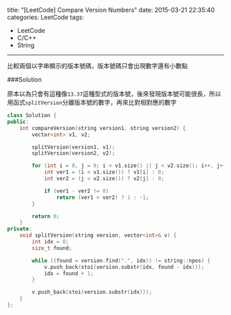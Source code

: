 title: "[LeetCode] Compare Version Numbers"
date: 2015-03-21 22:35:40
categories: LeetCode
tags:
- LeetCode
- C/C++
- String
---
比較兩個以字串顯示的版本號碼，版本號碼只會出現數字還有小數點

<!-- more -->

###Solution

原本以為只會有這種像`13.37`這種型式的版本號，後來發現版本號可能很長，所以用函式`splitVersion`分離版本號的數字，再來比對相對應的數字

``` c++
class Solution {
public:
    int compareVersion(string version1, string version2) {
        vector<int> v1, v2;

        splitVersion(version1, v1);
        splitVersion(version2, v2);

        for (int i = 0, j = 0; i < v1.size() || j < v2.size(); i++, j++) {
            int ver1 = (i < v1.size()) ? v1[i] : 0;
            int ver2 = (j < v2.size()) ? v2[j] : 0;

            if (ver1 - ver2 != 0)
                return (ver1 > ver2) ? 1 : -1;
        }

        return 0;
    }
private:
    void splitVersion(string version, vector<int>& v) {
        int idx = 0;
        size_t found;

        while ((found = version.find(".", idx)) != string::npos) {
            v.push_back(stoi(version.substr(idx, found - idx)));
            idx = found + 1;
        }

        v.push_back(stoi(version.substr(idx)));
    }
};
```
